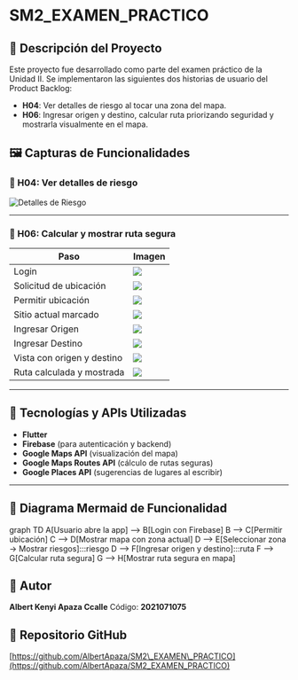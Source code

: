 # SM2_EXAMEN_PRACTICO

## 📝 Descripción del Proyecto

Este proyecto fue desarrollado como parte del examen práctico de la Unidad II. Se implementaron las siguientes dos historias de usuario del Product Backlog:

- **H04**: Ver detalles de riesgo al tocar una zona del mapa.
- **H06**: Ingresar origen y destino, calcular ruta priorizando seguridad y mostrarla visualmente en el mapa.

## 🖼️ Capturas de Funcionalidades

### 📍 H04: Ver detalles de riesgo

![Detalles de Riesgo](imagenesReadme/2SeleccionarAlternarRutasMarcadores.png)

---

### 🚗 H06: Calcular y mostrar ruta segura

| Paso | Imagen |
|------|--------|
| Login | ![](imagenesReadme/1Login.png) |
| Solicitud de ubicación | ![](imagenesReadme/3PreguntaUbicacionActual.png) |
| Permitir ubicación | ![](imagenesReadme/4SolicitudUbicacionActual.png) |
| Sitio actual marcado | ![](imagenesReadme/5SitioActual.png) |
| Ingresar Origen | ![](imagenesReadme/6Origen.png) |
| Ingresar Destino | ![](imagenesReadme/7Destino.png) |
| Vista con origen y destino | ![](imagenesReadme/8OrigenDestino.png) |
| Ruta calculada y mostrada | ![](imagenesReadme/9TrazarRuta.png) |

---

## 🧰 Tecnologías y APIs Utilizadas

- **Flutter**
- **Firebase** (para autenticación y backend)
- **Google Maps API** (visualización del mapa)
- **Google Maps Routes API** (cálculo de rutas seguras)
- **Google Places API** (sugerencias de lugares al escribir)

---

## 🔁 Diagrama Mermaid de Funcionalidad


graph TD
    A[Usuario abre la app] --> B[Login con Firebase]
    B --> C[Permitir ubicación]
    C --> D[Mostrar mapa con zona actual]
    D --> E[Seleccionar zona -> Mostrar riesgos]:::riesgo
    D --> F[Ingresar origen y destino]:::ruta
    F --> G[Calcular ruta segura]
    G --> H[Mostrar ruta segura en mapa]


## 👤 Autor

**Albert Kenyi Apaza Ccalle**
Código: **2021071075**


## 🔗 Repositorio GitHub

[https://github.com/AlbertApaza/SM2\_EXAMEN\_PRACTICO](https://github.com/AlbertApaza/SM2_EXAMEN_PRACTICO)


